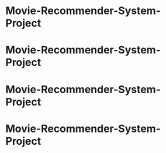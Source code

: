 # Movie-Recommender-System-Project
# Movie-Recommender-System-Project
# Movie-Recommender-System-Project
# Movie-Recommender-System-Project
